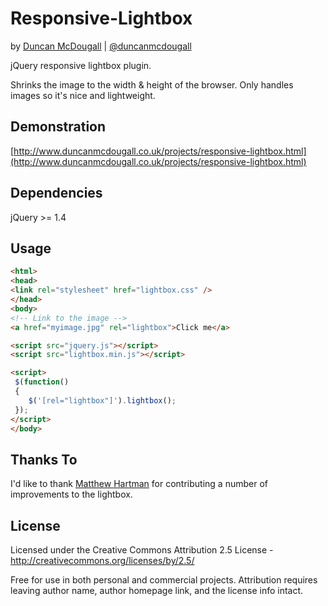 Responsive-Lightbox
===================
by [Duncan McDougall](http://www.diaryofanappdeveloper.com) | [@duncanmcdougall](http://www.twitter.com/duncanmcdougall)

jQuery responsive lightbox plugin.

Shrinks the image to the width & height of the browser. Only handles images so it's nice and lightweight. 


Demonstration
-------------
[http://www.duncanmcdougall.co.uk/projects/responsive-lightbox.html](http://www.duncanmcdougall.co.uk/projects/responsive-lightbox.html)


Dependencies
-------------
jQuery >= 1.4

Usage
------

```html
<html>
<head>
<link rel="stylesheet" href="lightbox.css" />
</head>
<body>
<!-- Link to the image -->
<a href="myimage.jpg" rel="lightbox">Click me</a>

<script src="jquery.js"></script>
<script src="lightbox.min.js"></script>

<script>
 $(function()
 {
    $('[rel="lightbox"]').lightbox();
 });
</script>
</body>

```

Thanks To
--------
I'd like to thank [Matthew Hartman](http://www.matthewhartman.com.au/) for contributing a number of improvements to the lightbox.

License
--------

Licensed under the Creative Commons Attribution 2.5 License - http://creativecommons.org/licenses/by/2.5/

Free for use in both personal and commercial projects.
Attribution requires leaving author name, author homepage link, and the license info intact.